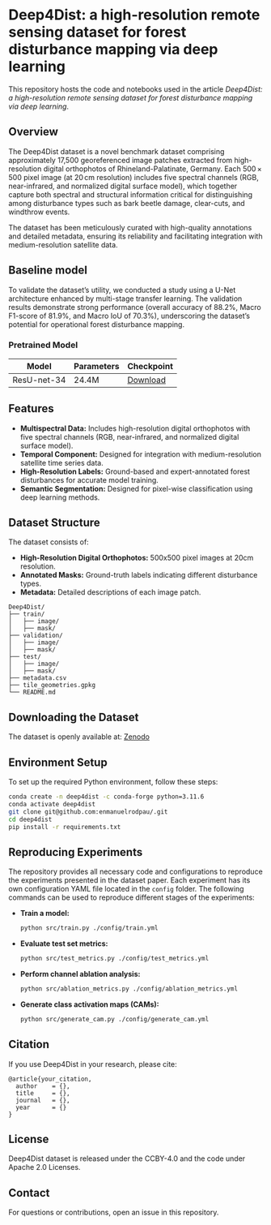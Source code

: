 # Deep4Dist: a high-resolution remote sensing dataset for forest disturbance mapping via deep learning

This repository hosts the code and notebooks used in the article *Deep4Dist: a high-resolution remote sensing dataset for forest disturbance mapping via deep learning*.

## Overview

The Deep4Dist dataset is a novel benchmark dataset comprising approximately 17,500 georeferenced image patches extracted from high-resolution digital orthophotos of Rhineland-Palatinate, Germany. Each 500 × 500 pixel image (at 20 cm resolution) includes five spectral channels (RGB, near-infrared, and normalized digital surface model), which together capture both spectral and structural information critical for distinguishing among disturbance types such as bark beetle damage, clear-cuts, and windthrow events.

The dataset has been meticulously curated with high-quality annotations and detailed metadata, ensuring its reliability and facilitating integration with medium-resolution satellite data.

## Baseline model

To validate the dataset’s utility, we conducted a study using a U-Net architecture enhanced by multi-stage transfer learning. The validation results demonstrate strong performance (overall accuracy of 88.2%, Macro F1-score of 81.9%, and Macro IoU of 70.3%), underscoring the dataset’s potential for operational forest disturbance mapping.

### Pretrained Model

| Model       | Parameters | Checkpoint                                                          |
|------------|------------|-------------------------------------------------------------------|
| ResU-net-34 | 24.4M      | [Download](https://huggingface.co/enmanuelrp/Dee4Dist-ResU-net-34/) |

## Features

- **Multispectral Data:** Includes high-resolution digital orthophotos with five spectral channels (RGB, near-infrared, and normalized digital surface model).
- **Temporal Component:** Designed for integration with medium-resolution satellite time series data.
- **High-Resolution Labels:** Ground-based and expert-annotated forest disturbances for accurate model training.
- **Semantic Segmentation:** Designed for pixel-wise classification using deep learning methods.

## Dataset Structure

The dataset consists of:

- **High-Resolution Digital Orthophotos:** 500x500 pixel images at 20cm resolution.
- **Annotated Masks:** Ground-truth labels indicating different disturbance types.
- **Metadata:** Detailed descriptions of each image patch.

```
Deep4Dist/
├── train/
│   ├── image/
│   ├── mask/
├── validation/
│   ├── image/
│   ├── mask/
├── test/
│   ├── image/
│   ├── mask/
├── metadata.csv
├── tile_geometries.gpkg
└── README.md
```

## Downloading the Dataset

The dataset is openly available at: [Zenodo](https://10.5281/zenodo.14884819)

## Environment Setup

To set up the required Python environment, follow these steps:

```sh
conda create -n deep4dist -c conda-forge python=3.11.6 
conda activate deep4dist 
git clone git@github.com:enmanuelrodpau/.git
cd deep4dist 
pip install -r requirements.txt
```

## Reproducing Experiments

The repository provides all necessary code and configurations to reproduce the experiments presented in the dataset paper. Each experiment has its own configuration YAML file located in the `config` folder. The following commands can be used to reproduce different stages of the experiments:

- **Train a model:**
  ```sh
  python src/train.py ./config/train.yml
  ```
- **Evaluate test set metrics:**
  ```sh
  python src/test_metrics.py ./config/test_metrics.yml
  ```
- **Perform channel ablation analysis:**
  ```sh
  python src/ablation_metrics.py ./config/ablation_metrics.yml
  ```
- **Generate class activation maps (CAMs):**
  ```sh
  python src/generate_cam.py ./config/generate_cam.yml
  ```

## Citation

If you use Deep4Dist in your research, please cite:

```
@article{your_citation,
  author    = {},
  title     = {},
  journal   = {},
  year      = {}
}
```

## License

Deep4Dist dataset is released under the CCBY-4.0 and the code under Apache 2.0 Licenses.

## Contact

For questions or contributions, open an issue in this repository.
